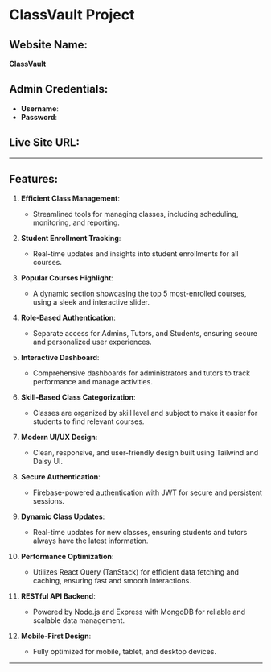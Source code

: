 # ClassVault Project

## Website Name:
**ClassVault**

## Admin Credentials:
- **Username**: 
- **Password**: 

## Live Site URL:


---

## Features:

1. **Efficient Class Management**:
   - Streamlined tools for managing classes, including scheduling, monitoring, and reporting.

2. **Student Enrollment Tracking**:
   - Real-time updates and insights into student enrollments for all courses.

3. **Popular Courses Highlight**:
   - A dynamic section showcasing the top 5 most-enrolled courses, using a sleek and interactive slider.

4. **Role-Based Authentication**:
   - Separate access for Admins, Tutors, and Students, ensuring secure and personalized user experiences.

5. **Interactive Dashboard**:
   - Comprehensive dashboards for administrators and tutors to track performance and manage activities.

6. **Skill-Based Class Categorization**:
   - Classes are organized by skill level and subject to make it easier for students to find relevant courses.

7. **Modern UI/UX Design**:
   - Clean, responsive, and user-friendly design built using Tailwind and Daisy UI.

8. **Secure Authentication**:
   - Firebase-powered authentication with JWT for secure and persistent sessions.

9. **Dynamic Class Updates**:
   - Real-time updates for new classes, ensuring students and tutors always have the latest information.

10. **Performance Optimization**:
    - Utilizes React Query (TanStack) for efficient data fetching and caching, ensuring fast and smooth interactions.

11. **RESTful API Backend**:
    - Powered by Node.js and Express with MongoDB for reliable and scalable data management.

12. **Mobile-First Design**:
    - Fully optimized for mobile, tablet, and desktop devices.

---

